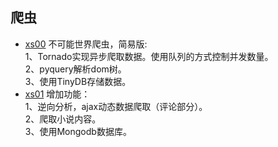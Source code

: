 ## 爬虫

- [xs00](https://github.com/bitmonk404/500lines/blob/master/crawler/xs00.py)
不可能世界爬虫，简易版:  
1、Tornado实现异步爬取数据。使用队列的方式控制并发数量。  
2、pyquery解析dom树。  
3、使用TinyDB存储数据。  
- [xs01](https://github.com/bitmonk404/500lines/blob/master/crawler/xs01.py)
增加功能：  
1、逆向分析，ajax动态数据爬取（评论部分）。  
2、爬取小说内容。  
3、使用Mongodb数据库。
